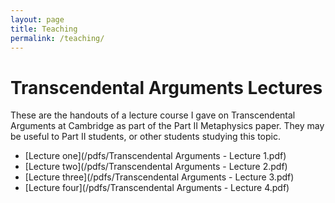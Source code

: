 ```yaml
---
layout: page
title: Teaching
permalink: /teaching/
---
```


Transcendental Arguments Lectures
=================================
These are the handouts of a lecture course I gave on Transcendental Arguments at Cambridge as part of the Part II Metaphysics paper. They may be useful to Part II students, or other students studying this topic.
<ul>
  <li>[Lecture one](/pdfs/Transcendental Arguments - Lecture 1.pdf)</li>
  <li>[Lecture two](/pdfs/Transcendental Arguments - Lecture 2.pdf)</li>
  <li>[Lecture three](/pdfs/Transcendental Arguments - Lecture 3.pdf)</li>
  <li>[Lecture four](/pdfs/Transcendental Arguments - Lecture 4.pdf)</li>
